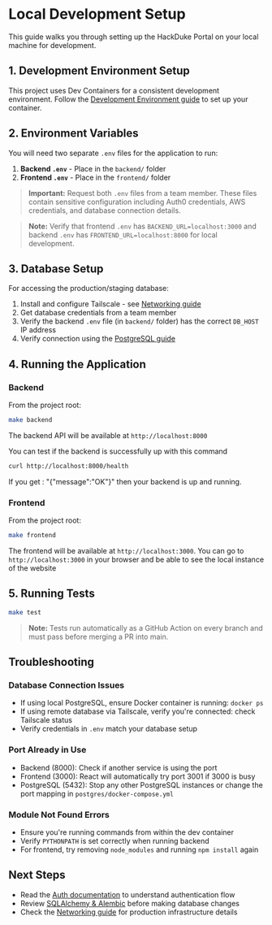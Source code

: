 # Local Development Setup

This guide walks you through setting up the HackDuke Portal on your local machine for development.

## 1. Development Environment Setup

This project uses Dev Containers for a consistent development environment. Follow the [Development Environment guide](./devcontainer.md) to set up your container.

## 2. Environment Variables

You will need two separate `.env` files for the application to run:

1. **Backend `.env`** - Place in the `backend/` folder
2. **Frontend `.env`** - Place in the `frontend/` folder

> **Important:** Request both `.env` files from a team member. These files contain sensitive configuration including Auth0 credentials, AWS credentials, and database connection details.

> **Note:** Verify that frontend `.env` has `BACKEND_URL=localhost:3000` and backend `.env` has `FRONTEND_URL=localhost:8000` for local development.

## 3. Database Setup

For accessing the production/staging database:

1. Install and configure Tailscale - see [Networking guide](./networking.md#installing-tailscale)
2. Get database credentials from a team member
3. Verify the backend `.env` file (in `backend/` folder) has the correct `DB_HOST` IP address
4. Verify connection using the [PostgreSQL guide](./postgres.md)

## 4. Running the Application

### Backend

From the project root:

```bash
make backend
```

The backend API will be available at `http://localhost:8000`

You can test if the backend is successfully up with this command

```bash
curl http://localhost:8000/health
```

If you get : "{"message":"OK"}" then your backend is up and running.

### Frontend

From the project root:

```bash
make frontend
```

The frontend will be available at `http://localhost:3000`. You can go to `http://localhost:3000` in your browser and be able to see the local instance of the website

## 5. Running Tests

```bash
make test
```

> **Note:** Tests run automatically as a GitHub Action on every branch and must pass before merging a PR into main.

## Troubleshooting

### Database Connection Issues

- If using local PostgreSQL, ensure Docker container is running: `docker ps`
- If using remote database via Tailscale, verify you're connected: check Tailscale status
- Verify credentials in `.env` match your database setup

### Port Already in Use

- Backend (8000): Check if another service is using the port
- Frontend (3000): React will automatically try port 3001 if 3000 is busy
- PostgreSQL (5432): Stop any other PostgreSQL instances or change the port mapping in `postgres/docker-compose.yml`

### Module Not Found Errors

- Ensure you're running commands from within the dev container
- Verify `PYTHONPATH` is set correctly when running backend
- For frontend, try removing `node_modules` and running `npm install` again

## Next Steps

- Read the [Auth documentation](./auth.md) to understand authentication flow
- Review [SQLAlchemy & Alembic](./sqlalchemy.md) before making database changes
- Check the [Networking guide](./networking.md) for production infrastructure details
